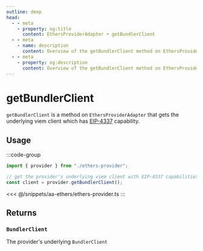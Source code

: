 ```yaml
---
outline: deep
head:
  - - meta
    - property: og:title
      content: EthersProviderAdapter • getBundlerClient
  - - meta
    - name: description
      content: Overview of the getBundlerClient method on EthersProviderAdapter in aa-ethers
  - - meta
    - property: og:description
      content: Overview of the getBundlerClient method on EthersProviderAdapter in aa-ethers
---
```


# getBundlerClient

`getBundlerClient` is a method on `EthersProviderAdapter` that gets the underlying viem client which has [EIP-4337](https://eips.ethereum.org/EIPS/eip-4337) capability.

## Usage

:::code-group

```ts [example.ts]
import { provider } from "./ethers-provider";

// get the provider's underlying viem client with EIP-4337 capabilities
const client = provider.getBundlerClient();
```

<<< @/snippets/aa-ethers/ethers-provider.ts
:::

## Returns

### `BundlerClient`

The provider's underlying `BundlerClient`
